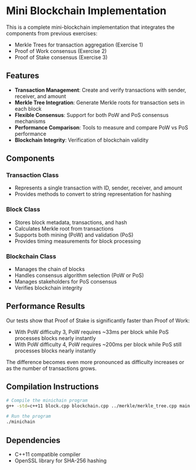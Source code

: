 # Mini Blockchain Implementation

This is a complete mini-blockchain implementation that integrates the components from previous exercises:
- Merkle Trees for transaction aggregation (Exercise 1)
- Proof of Work consensus (Exercise 2)
- Proof of Stake consensus (Exercise 3)

## Features

- **Transaction Management**: Create and verify transactions with sender, receiver, and amount
- **Merkle Tree Integration**: Generate Merkle roots for transaction sets in each block
- **Flexible Consensus**: Support for both PoW and PoS consensus mechanisms
- **Performance Comparison**: Tools to measure and compare PoW vs PoS performance
- **Blockchain Integrity**: Verification of blockchain validity

## Components

### Transaction Class
- Represents a single transaction with ID, sender, receiver, and amount
- Provides methods to convert to string representation for hashing

### Block Class
- Stores block metadata, transactions, and hash
- Calculates Merkle root from transactions
- Supports both mining (PoW) and validation (PoS)
- Provides timing measurements for block processing

### Blockchain Class
- Manages the chain of blocks
- Handles consensus algorithm selection (PoW or PoS)
- Manages stakeholders for PoS consensus
- Verifies blockchain integrity

## Performance Results

Our tests show that Proof of Stake is significantly faster than Proof of Work:

- With PoW difficulty 3, PoW requires ~33ms per block while PoS processes blocks nearly instantly
- With PoW difficulty 4, PoW requires ~200ms per block while PoS still processes blocks nearly instantly

The difference becomes even more pronounced as difficulty increases or as the number of transactions grows.

## Compilation Instructions

```bash
# Compile the minichain program
g++ -std=c++11 block.cpp blockchain.cpp ../merkle/merkle_tree.cpp main.cpp -o minichain -lcrypto -lssl

# Run the program
./minichain
```

## Dependencies

- C++11 compatible compiler
- OpenSSL library for SHA-256 hashing